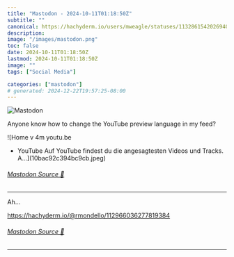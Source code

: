 ```yaml
---
title: "Mastodon - 2024-10-11T01:18:50Z"
subtitle: ""
canonical: https://hachyderm.io/users/mweagle/statuses/113286154202694099
description:
image: "/images/mastodon.png"
toc: false
date: 2024-10-11T01:18:50Z
lastmod: 2024-10-11T01:18:50Z
image: ""
tags: ["Social Media"]

categories: ["mastodon"]
# generated: 2024-12-22T19:57:25-08:00
---
```

![Mastodon](/images/mastodon.png)

<p>Anyone know how to change the YouTube preview language in my feed?</p>

![Home v
4m
youtu.be
- YouTube
Auf YouTube findest du die
angesagtesten Videos und Tracks. A...](10bac92c394bc9cb.jpeg)

###### [Mastodon Source 🐘](https://hachyderm.io/@mweagle/113286154202694099)

___

<p>Ah…</p><p> <a href="https://hachyderm.io/@rmondello/112966036277819384" target="_blank" rel="nofollow noopener noreferrer" translate="no"><span class="invisible">https://</span><span class="ellipsis">hachyderm.io/@rmondello/112966</span><span class="invisible">036277819384</span></a></p>


###### [Mastodon Source 🐘](https://hachyderm.io/@mweagle/113286321187589386)

___
